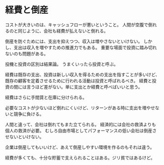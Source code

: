 # 経費と倒産

コストが大きいのは、キャッシュフローが悪いということ。
人間が空腹で倒れるのと同じように、会社も経費が払えないと倒れる。

倒産を防ぐためには、支出を抑えつつ、収入は増やさないといけない。
しかし、支出は収入を増やすための推進力でもある。
重要な場面で投資に踏み切れないのも問題がある。

投機と投資の区別は結果論。
うまくいったら投資と呼ぶ。

経費は既存の支出、投資は新しい収入を得るための支出を指すことが多いけど、既存の顧客を定着させるために行われる活動は投資と呼ばれるべき。
経費と投資の間には言うほど差がない。単に支出とか経費と呼べばいいと思う。

経費はさらに手間賃と在庫に分けられる。

必要なコストが少ないほど倒れにくいけど、リターンがある時に支出を増やせないと競争に負ける。

人間と違って、会社は倒れてもまた立てられる。
経済的には会社の救済よりも個人の救済が必要。
むしろ自由市場としてパフォーマンスの低い会社は倒産させないといけない。

企業は倒産してもいいけど、あえて倒産しやすい環境を作るのもそれは違う。

経費が多くても、十分な貯蓄で支えられることはある。ジリ貧ではあるけど。

